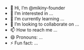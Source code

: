 - 👋 Hi, I’m @mikiny-founder
- 👀 I’m interested in ...
- 🌱 I’m currently learning ...
- 💞️ I’m looking to collaborate on ...
- 📫 How to reach me ...
- 😄 Pronouns: ...
- ⚡ Fun fact: ...

<!---
mikiny-founder/mikiny-founder is a ✨ special ✨ repository because its `README.md` (this file) appears on your GitHub profile.
You can click the Preview link to take a look at your changes.
--->
